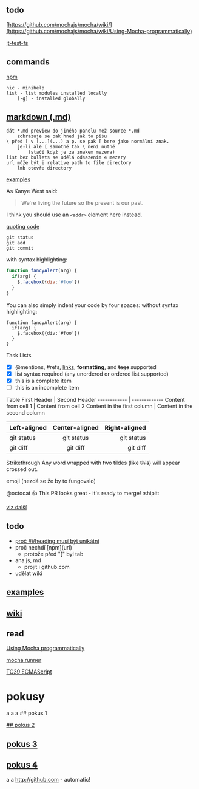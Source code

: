 ## todo

[https://github.com/mochajs/mocha/wiki/](https://github.com/mochajs/mocha/wiki/Using-Mocha-programmatically)

[jt-test-fs](https://github.com/honza1a/jt-test-fs)

## commands

[npm](https://nodejs.dev/learn/uninstalling-npm-packages)

    nic - minihelp
    list - list modules installed locally
        [-g] - installed globally

## [markdown (.md)](https://guides.github.com/features/mastering-markdown/)
    dát *.md preview do jiného panelu než source *.md
        zobrazuje se pak hned jak to píšu
    \ před [ v [...](...) a p. se pak [ bere jako normální znak.
        je-li ale [ samotné tak \ není nutné
            (stačí když je za znakem mezera)
    list bez bullets se udělá odsazením 4 mezery
    url může být i relative path to file directory
        lmb otevře directory
[examples](https://guides.github.com/features/mastering-markdown/)

As Kanye West said:
> We're living the future so
> the present is our past.

I think you should use an
`<addr>` element here instead.

[quoting code](https://docs.github.com/en/github/writing-on-github/getting-started-with-writing-and-formatting-on-github/basic-writing-and-formatting-syntax#quoting-code)
```
git status
git add
git commit
```

with syntax highlighting:
```javascript
function fancyAlert(arg) {
  if(arg) {
    $.facebox({div:'#foo'})
  }
}
```

You can also simply indent your code by four spaces:
without syntax highlighting:

    function fancyAlert(arg) {
      if(arg) {
        $.facebox({div:'#foo'})
      }
    }

Task Lists
- [x] @mentions, #refs, [links](), **formatting**, and <del>tags</del> supported
- [x] list syntax required (any unordered or ordered list supported)
- [x] this is a complete item
- [ ] this is an incomplete item

Table
First Header | Second Header
------------ | -------------
Content from cell 1 | Content from cell 2
Content in the first column | Content in the second column

| Left-aligned | Center-aligned | Right-aligned |
| :---         |     :---:      |          ---: |
| git status   | git status     | git status    |
| git diff     | git diff       | git diff      |

Strikethrough
Any word wrapped with two tildes (like ~~this~~) will appear crossed out.

emoji (nezdá se že by to fungovalo)

@octocat :+1: This PR looks great - it's ready to merge! :shipit:

[viz další](https://github.github.com/gfm/)

## todo

* [proč ##heading musí být unikátní](https://github.com/DavidAnson/markdownlint/blob/v0.23.1/doc/Rules.md#md024---multiple-headings-with-the-same-content)
* proč nechdí \[npm](url)
    * protože před "[" byl tab
* ana js, md
    * projít i github.com
* udělat wiki

## [examples](https://honza1a.github.io/examples/examples.md)

## [wiki](https://github.com/honza1a/jt-test-fs/wiki)

## read
[Using Mocha programmatically](https://github.com/mochajs/mocha/wiki/Using-Mocha-programmatically)

[mocha runner](https://github.com/mochajs/mocha/blob/8cae7a34f0b6eafeb16567beb8852b827cc5956b/lib/runner.js#L47-L57)

[TC39 ECMAScript](https://www.ecma-international.org/technical-committees/tc39/)

# pokusy
a a a ## pokus 1

[## pokus 2](url2)

## [pokus 3](url3)

## [pokus 4](url)

a a http://github.com - automatic!
